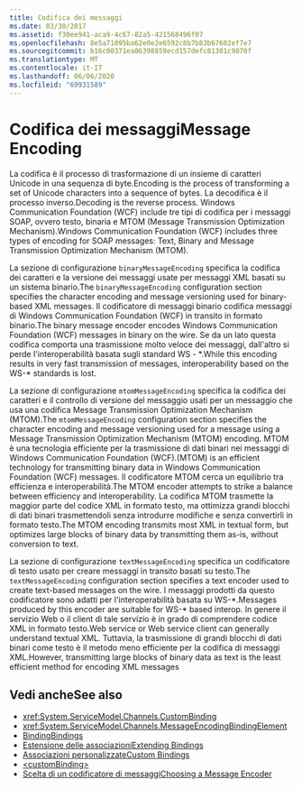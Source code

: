 ```yaml
---
title: Codifica dei messaggi
ms.date: 03/30/2017
ms.assetid: f30ee941-aca9-4c67-82a5-421568496f07
ms.openlocfilehash: 8e5a71095ba62e0e2e6592c8b7b83b67602ef7e7
ms.sourcegitcommit: b16c00371ea06398859ecd157defc81301c9070f
ms.translationtype: MT
ms.contentlocale: it-IT
ms.lasthandoff: 06/06/2020
ms.locfileid: "69931589"
---
```

# <a name="message-encoding"></a><span data-ttu-id="b8c34-102">Codifica dei messaggi</span><span class="sxs-lookup"><span data-stu-id="b8c34-102">Message Encoding</span></span>
<span data-ttu-id="b8c34-103">La codifica è il processo di trasformazione di un insieme di caratteri Unicode in una sequenza di byte.</span><span class="sxs-lookup"><span data-stu-id="b8c34-103">Encoding is the process of transforming a set of Unicode characters into a sequence of bytes.</span></span> <span data-ttu-id="b8c34-104">La decodifica è il processo inverso.</span><span class="sxs-lookup"><span data-stu-id="b8c34-104">Decoding is the reverse process.</span></span> <span data-ttu-id="b8c34-105">Windows Communication Foundation (WCF) include tre tipi di codifica per i messaggi SOAP, ovvero testo, binaria e MTOM (Message Transmission Optimization Mechanism).</span><span class="sxs-lookup"><span data-stu-id="b8c34-105">Windows Communication Foundation (WCF) includes three types of encoding for SOAP messages: Text, Binary and Message Transmission Optimization Mechanism (MTOM).</span></span>  
  
 <span data-ttu-id="b8c34-106">La sezione di configurazione `binaryMessageEncoding` specifica la codifica dei caratteri e la versione dei messaggi usate per messaggi XML basati su un sistema binario.</span><span class="sxs-lookup"><span data-stu-id="b8c34-106">The `binaryMessageEncoding` configuration section specifies the character encoding and message versioning used for binary-based XML messages.</span></span> <span data-ttu-id="b8c34-107">Il codificatore di messaggi binario codifica messaggi di Windows Communication Foundation (WCF) in transito in formato binario.</span><span class="sxs-lookup"><span data-stu-id="b8c34-107">The binary message encoder encodes Windows Communication Foundation (WCF) messages in binary on the wire.</span></span> <span data-ttu-id="b8c34-108">Se da un lato questa codifica comporta una trasmissione molto veloce dei messaggi, dall'altro si perde l'interoperabilità basata sugli standard WS - \*.</span><span class="sxs-lookup"><span data-stu-id="b8c34-108">While this encoding results in very fast transmission of messages, interoperability based on the WS-\* standards is lost.</span></span>  
  
 <span data-ttu-id="b8c34-109">La sezione di configurazione `mtomMessageEncoding` specifica la codifica dei caratteri e il controllo di versione del messaggio usati per un messaggio che usa una codifica Message Transmission Optimization Mechanism (MTOM).</span><span class="sxs-lookup"><span data-stu-id="b8c34-109">The `mtomMessageEncoding` configuration section specifies the character encoding and message versioning used for a message using a Message Transmission Optimization Mechanism (MTOM) encoding.</span></span> <span data-ttu-id="b8c34-110">MTOM è una tecnologia efficiente per la trasmissione di dati binari nei messaggi di Windows Communication Foundation (WCF).</span><span class="sxs-lookup"><span data-stu-id="b8c34-110">(MTOM) is an efficient technology for transmitting binary data in Windows Communication Foundation (WCF) messages.</span></span> <span data-ttu-id="b8c34-111">Il codificatore MTOM cerca un equilibrio tra efficienza e interoperabilità.</span><span class="sxs-lookup"><span data-stu-id="b8c34-111">The MTOM encoder attempts to strike a balance between efficiency and interoperability.</span></span> <span data-ttu-id="b8c34-112">La codifica MTOM trasmette la maggior parte del codice XML in formato testo, ma ottimizza grandi blocchi di dati binari trasmettendoli senza introdurre modifiche e senza convertirli in formato testo.</span><span class="sxs-lookup"><span data-stu-id="b8c34-112">The MTOM encoding transmits most XML in textual form, but optimizes large blocks of binary data by transmitting them as-is, without conversion to text.</span></span>  
  
 <span data-ttu-id="b8c34-113">La sezione di configurazione `textMessageEncoding` specifica un codificatore di testo usato per creare messaggi in transito basati su testo.</span><span class="sxs-lookup"><span data-stu-id="b8c34-113">The `textMessageEncoding` configuration section specifies a text encoder used to create text-based messages on the wire.</span></span> <span data-ttu-id="b8c34-114">I messaggi prodotti da questo codificatore sono adatti per l'interoperabilità basata su WS-\*.</span><span class="sxs-lookup"><span data-stu-id="b8c34-114">Messages produced by this encoder are suitable for WS-\* based interop.</span></span> <span data-ttu-id="b8c34-115">In genere il servizio Web o il client di tale servizio è in grado di comprendere codice XML in formato testo.</span><span class="sxs-lookup"><span data-stu-id="b8c34-115">Web service or Web service client can generally understand textual XML.</span></span> <span data-ttu-id="b8c34-116">Tuttavia, la trasmissione di grandi blocchi di dati binari come testo è il metodo meno efficiente per la codifica di messaggi XML.</span><span class="sxs-lookup"><span data-stu-id="b8c34-116">However, transmitting large blocks of binary data as text is the least efficient method for encoding XML messages</span></span>  
  
## <a name="see-also"></a><span data-ttu-id="b8c34-117">Vedi anche</span><span class="sxs-lookup"><span data-stu-id="b8c34-117">See also</span></span>

- <xref:System.ServiceModel.Channels.CustomBinding>
- <xref:System.ServiceModel.Channels.MessageEncodingBindingElement>
- [<span data-ttu-id="b8c34-118">Binding</span><span class="sxs-lookup"><span data-stu-id="b8c34-118">Bindings</span></span>](../../../wcf/bindings.md)
- [<span data-ttu-id="b8c34-119">Estensione delle associazioni</span><span class="sxs-lookup"><span data-stu-id="b8c34-119">Extending Bindings</span></span>](../../../wcf/extending/extending-bindings.md)
- [<span data-ttu-id="b8c34-120">Associazioni personalizzate</span><span class="sxs-lookup"><span data-stu-id="b8c34-120">Custom Bindings</span></span>](../../../wcf/extending/custom-bindings.md)
- [\<customBinding>](custombinding.md)
- [<span data-ttu-id="b8c34-121">Scelta di un codificatore di messaggi</span><span class="sxs-lookup"><span data-stu-id="b8c34-121">Choosing a Message Encoder</span></span>](../../../wcf/feature-details/choosing-a-message-encoder.md)
